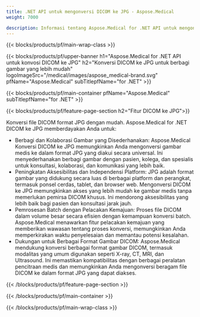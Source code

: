 ```yaml
---
title: .NET API untuk mengonversi DICOM ke JPG - Aspose.Medical
weight: 7000

description: Informasi tentang Aspose.Medical for .NET API untuk mengonversi DICOM ke JPG
---
```


{{< blocks/products/pf/main-wrap-class >}}

{{< blocks/products/pf/upper-banner h1="Aspose.Medical for .NET API untuk konvosi DICOM ke JPG" h2="Konversi DICOM ke JPG untuk berbagi gambar yang lebih mudah" logoImageSrc="/medical/images/aspose_medical-brand.svg" pfName="Aspose.Medical" subTitlepfName="for .NET" >}}

{{< blocks/products/pf/main-container pfName="Aspose.Medical" subTitlepfName="for .NET" >}}

{{< blocks/products/pf/feature-page-section h2="Fitur DICOM ke JPG">}}

<p>Konversi file DICOM format JPG dengan mudah. Aspose.Medical for .NET DICOM ke JPG memberdayakan Anda untuk:</p>

<ul>
<li>Berbagi dan Kolaborasi Gambar yang Disederhanakan: Aspose.Medical Konversi DICOM ke JPG memungkinkan Anda mengonversi gambar medis ke dalam format JPG yang diakui secara universal. Ini menyederhanakan berbagi gambar dengan pasien, kolega, dan spesialis untuk konsultasi, kolaborasi, dan komunikasi yang lebih baik.</li>
<li>Peningkatan Aksesibilitas dan Independensi Platform: JPG adalah format gambar yang didukung secara luas di berbagai platform dan perangkat, termasuk ponsel cerdas, tablet, dan browser web. Mengonversi DICOM ke JPG memungkinkan akses yang lebih mudah ke gambar medis tanpa memerlukan pemirsa DICOM khusus. Ini mendorong aksesibilitas yang lebih baik bagi pasien dan konsultasi jarak jauh.</li>
<li>Pemrosesan Batch dengan Pelacakan Kemajuan: Proses file DICOM dalam volume besar secara efisien dengan kemampuan konversi batch. Aspose.Medical menawarkan fitur pelacakan kemajuan yang memberikan wawasan tentang proses konversi, memungkinkan Anda memperkirakan waktu penyelesaian dan memantau potensi kesalahan.</li>
<li>Dukungan untuk Berbagai Format Gambar DICOM: Aspose.Medical mendukung konversi berbagai format gambar DICOM, termasuk modalitas yang umum digunakan seperti X-ray, CT, MRI, dan Ultrasound. Ini memastikan kompatibilitas dengan berbagai peralatan pencitraan medis dan memungkinkan Anda mengonversi beragam file DICOM ke dalam format JPG yang dapat diakses.</li>
</ul>

{{< /blocks/products/pf/feature-page-section >}}

{{< /blocks/products/pf/main-container >}}

{{< /blocks/products/pf/main-wrap-class >}}